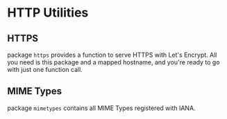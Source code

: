 # HTTP Utilities

## HTTPS
package `https` provides a function to serve HTTPS with Let's Encrypt.
All you need is this package and a mapped hostname, and you're ready to go with just one function call.

## MIME Types
package `mimetypes` contains all MIME Types registered with IANA.
